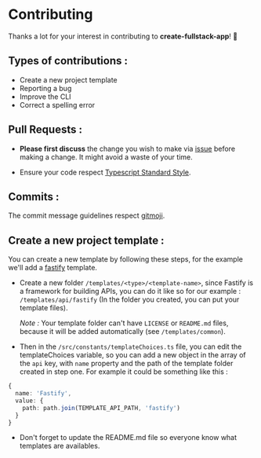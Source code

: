 # Contributing

Thanks a lot for your interest in contributing to **create-fullstack-app**! 🎉

## Types of contributions :

- Create a new project template
- Reporting a bug
- Improve the CLI
- Correct a spelling error

## Pull Requests :

- **Please first discuss** the change you wish to make via [issue](https://github.com/Divlo/create-fullstack-app/issues) before making a change. It might avoid a waste of your time.

- Ensure your code respect [Typescript Standard Style](https://www.npmjs.com/package/ts-standard).

## Commits :

The commit message guidelines respect [gitmoji](https://gitmoji.carloscuesta.me/).

## Create a new project template :

You can create a new template by following these steps, for the example we'll add a [fastify](https://www.fastify.io/) template.

- Create a new folder `/templates/<type>/<template-name>`, since Fastify is a framework for building APIs, you can do it like so for our example : `/templates/api/fastify` (In the folder you created, you can put your template files).

  *Note :* Your template folder can't have `LICENSE` or `README.md` files, because it will be added automatically (see `/templates/common`).

- Then in the `/src/constants/templateChoices.ts` file, you can edit the templateChoices variable, so you can add a new object in the array of the `api` key, with `name` property and the path of the template folder created in step one.
  For example it could be something like this :

```ts
{
  name: 'Fastify',
  value: {
    path: path.join(TEMPLATE_API_PATH, 'fastify')
  }
}
```

- Don't forget to update the README.md file so everyone know what templates are availables.
